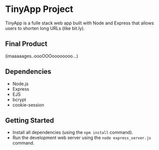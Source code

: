 # TinyApp Project

TinyApp is a fulle stack web app built with Node and Express that allows users to shorten long URLs (like bit.ly).

## Final Product
(imaaaaages..oooOOOoooooooo...)

## Dependencies
- Node.js
- Express
- EJS
- bcrypt
- cookie-session

## Getting Started
- Install all dependencies (using the `npm install` command).
- Run the development web server using the `node express_server.js` command.
